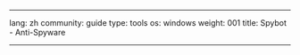 

---

lang: zh
community: guide
type: tools
os: windows
weight: 001
title: Spybot - Anti-Spyware

---

<stub>

